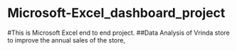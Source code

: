 # Microsoft-Excel_dashboard_project
#This is Microsoft Excel end to end project.
##Data Analysis of Vrinda store to improve the annual sales of the store,
